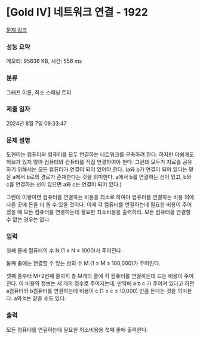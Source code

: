 # [Gold IV] 네트워크 연결 - 1922 

[문제 링크](https://www.acmicpc.net/problem/1922) 

### 성능 요약

메모리: 95636 KB, 시간: 556 ms

### 분류

그래프 이론, 최소 스패닝 트리

### 제출 일자

2024년 8월 7일 09:33:47

### 문제 설명

<p>도현이는 컴퓨터와 컴퓨터를 모두 연결하는 네트워크를 구축하려 한다. 하지만 아쉽게도 허브가 있지 않아 컴퓨터와 컴퓨터를 직접 연결하여야 한다. 그런데 모두가 자료를 공유하기 위해서는 모든 컴퓨터가 연결이 되어 있어야 한다. (a와 b가 연결이 되어 있다는 말은 a에서 b로의 경로가 존재한다는 것을 의미한다. a에서 b를 연결하는 선이 있고, b와 c를 연결하는 선이 있으면 a와 c는 연결이 되어 있다.)</p>

<p>그런데 이왕이면 컴퓨터를 연결하는 비용을 최소로 하여야 컴퓨터를 연결하는 비용 외에 다른 곳에 돈을 더 쓸 수 있을 것이다. 이제 각 컴퓨터를 연결하는데 필요한 비용이 주어졌을 때 모든 컴퓨터를 연결하는데 필요한 최소비용을 출력하라. 모든 컴퓨터를 연결할 수 없는 경우는 없다.</p>

### 입력 

 <p>첫째 줄에 컴퓨터의 수 N (1 ≤ N ≤ 1000)가 주어진다.</p>

<p>둘째 줄에는 연결할 수 있는 선의 수 M (1 ≤ M ≤ 100,000)가 주어진다.</p>

<p>셋째 줄부터 M+2번째 줄까지 총 M개의 줄에 각 컴퓨터를 연결하는데 드는 비용이 주어진다. 이 비용의 정보는 세 개의 정수로 주어지는데, 만약에 a b c 가 주어져 있다고 하면 a컴퓨터와 b컴퓨터를 연결하는데 비용이 c (1 ≤ c ≤ 10,000) 만큼 든다는 것을 의미한다. a와 b는 같을 수도 있다.</p>

### 출력 

 <p>모든 컴퓨터를 연결하는데 필요한 최소비용을 첫째 줄에 출력한다.</p>

